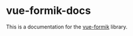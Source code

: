 # vue-formik-docs

This is a documentation for the [vue-formik](https://github.com/vue-formik/vue-formik) library.

